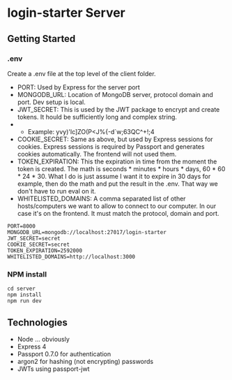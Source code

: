 # login-starter Server

## Getting Started

### .env
Create a .env file at the top level of the client folder.
- PORT: Used by Express for the server port
- MONGODB_URL: Location of MongoDB server, protocol domain and port. Dev setup is local.
- JWT_SECRET: This is used by the JWT package to encrypt and create tokens. It hould be sufficiently long and complex string.
- - Example: yvy)'lc]ZO(P<J%{-d`w;63QC^+!;4
- COOKIE_SECRET: Same as above, but used by Express sessions for cookies. Express sessions is required by Passport and generates cookies automatically. The frontend will not used them.
- TOKEN_EXPIRATION: This the expiration in time from the moment the token is created. The math is seconds * minutes * hours * days, 60 * 60 * 24 * 30. What I do is just assume I want it to expire in 30 days for example, then do the math and put the result in the .env. That way we don't have to run eval on it.
- WHITELISTED_DOMAINS: A comma separated list of other hosts/computers we want to allow to connect to our computer. In our case it's on the frontend. It must match the protocol, domain and port.

```
PORT=8000
MONGODB_URL=mongodb://localhost:27017/login-starter
JWT_SECRET=secret
COOKIE_SECRET=secret
TOKEN_EXPIRATION=2592000
WHITELISTED_DOMAINS=http://localhost:3000
```

### NPM install
```
cd server
npm install
npm run dev
```

## Technologies
- Node ... obviously
- Express 4
- Passport 0.7.0 for authentication
- argon2 for hashing (not encrypting) passwords
- JWTs using passport-jwt
